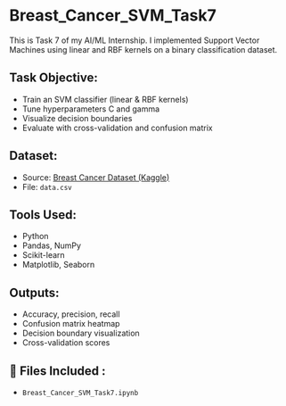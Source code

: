 # Breast_Cancer_SVM_Task7
This is Task 7 of my AI/ML Internship. I implemented Support Vector Machines using linear and RBF kernels on a binary classification dataset.

##  Task Objective:
- Train an SVM classifier (linear & RBF kernels)
- Tune hyperparameters C and gamma
- Visualize decision boundaries
- Evaluate with cross-validation and confusion matrix

##  Dataset:
- Source: [Breast Cancer Dataset (Kaggle)](https://www.kaggle.com/datasets/yasserh/breast-cancer-dataset)
- File: `data.csv`

##  Tools Used:
- Python
- Pandas, NumPy
- Scikit-learn
- Matplotlib, Seaborn

## Outputs:
- Accuracy, precision, recall
- Confusion matrix heatmap
- Decision boundary visualization
- Cross-validation scores

## 📁 Files Included :
- `Breast_Cancer_SVM_Task7.ipynb`

